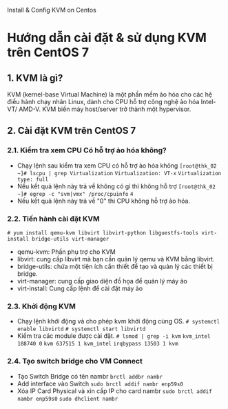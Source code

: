 Install & Config KVM on Centos

# Hướng dẫn cài đặt & sử dụng KVM trên CentOS 7

## 1. KVM là gì?
KVM (kernel-base Virtual Machine) là một phần mềm ảo hóa cho các hệ điều hành chạy nhân Linux, dành cho CPU hỗ trợ công nghệ ảo hóa Intel-VT/ AMD-V. KVM biến máy host/server trở thành một hypervisor.
## 2. Cài đặt KVM trên CentOS 7
### 2.1. Kiểm tra xem CPU Có hỗ trợ ảo hóa không?
- Chạy lệnh sau kiểm tra xem CPU có hỗ trợ ảo hóa không
    `[root@thk_02 ~]# lscpu | grep Virtualization`
    `Virtualization: VT-x`
    `Virtualization type: full`
- Nếu kết quả lệnh này trả về không có gì thì không hỗ trợ
    `[root@thk_02 ~]# egrep -c "svm|vmx" /proc/cpuinfo`
    `4`
- Nếu kết quả lệnh này trả về "0" thì CPU không hỗ trợ ảo hóa.
### 2.2. Tiến hành cài đặt KVM
`# yum install qemu-kvm libvirt libvirt-python libguestfs-tools virt-install bridge-utils virt-manager`
- qemu-kvm: Phần phụ trợ cho KVM
- libvirt: cung cấp libvirt mà bạn cần quản lý qemu và KVM bằng libvirt.
- bridge-utils: chứa một tiện ích cần thiết để tạo và quản lý các thiết bị bridge.
- virt-manager: cung cấp giao diện đồ họa để quản lý máy ảo
- virt-install: Cung cấp lệnh để cài đặt máy ảo
### 2.3. Khởi động KVM
- Chạy lệnh khởi động và cho phép kvm khởi động cùng OS.
    `# systemctl enable libvirtd`
    `# systemctl start libvirtd`
- Kiểm tra các module được cài đặt.
    `# lsmod | grep -i kvm`
    `kvm_intel 188740 0`
    `kvm 637515 1 kvm_intel`
    `irqbypass 13503 1 kvm`
### 2.4. Tạo switch bridge cho VM Connect
- Tạo Switch Bridge có tên nambr
    `brctl addbr nambr`
- Add interface vào Switch
    `sudo brctl addif nambr enp59s0`
- Xóa IP Card Physical và xin cấp IP cho card nambr
    `sudo brctl addif nambr enp59s0`
    `sudo dhclient nambr`